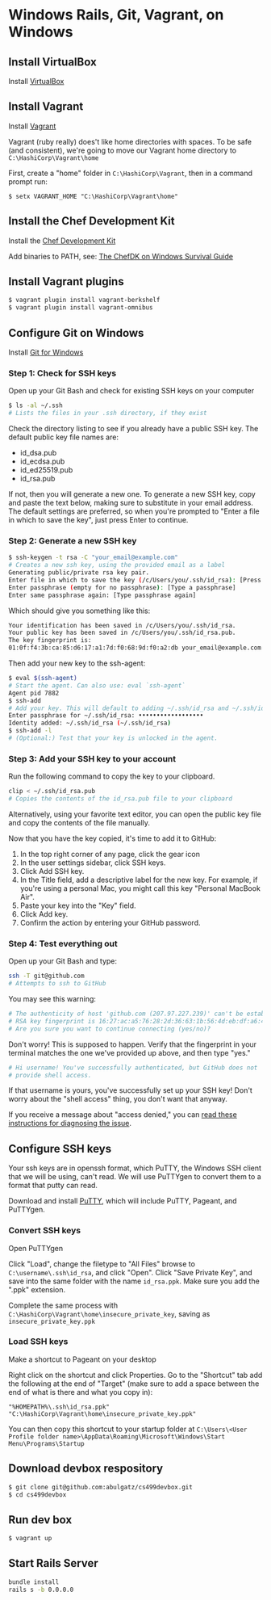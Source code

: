 # Windows Rails, Git, Vagrant, on Windows

## Install VirtualBox

Install [VirtualBox](https://www.virtualbox.org/)

## Install Vagrant

Install [Vagrant](http://vagrantup.com)

Vagrant (ruby really) does't like home directories with spaces. To be safe (and consistent), we're going to move our Vagrant home directory to `C:\HashiCorp\Vagrant\home`

First, create a "home" folder in `C:\HashiCorp\Vagrant`, then in a command prompt run:

	$ setx VAGRANT_HOME "C:\HashiCorp\Vagrant\home"

<!--

NOTE: This adds to the User Environment, if you want to add to the system/machine you need to add the /M option at the end of the command in an elevated command prompt, for example:

	$ setx VAGRANT_HOME "C:\HashiCorp\Vagrant\home" /M

-->

## Install the Chef Development Kit

<!--
If you have a mac, first install homebrew, then

    $ brew install caskroom/cask/brew-cask
    $ brew cask install chefdk
-->

Install the [Chef Development Kit](https://downloads.chef.io/chef-dk/)

Add binaries to PATH, see: [The ChefDK on Windows Survival Guide](https://www.chef.io/blog/2014/11/04/the-chefdk-on-windows-survival-guide/)

## Install Vagrant plugins

```bash
$ vagrant plugin install vagrant-berkshelf
$ vagrant plugin install vagrant-omnibus
```

## Configure Git on Windows

Install [Git for Windows](http://git-scm.com/download/win)

### Step 1: Check for SSH keys

Open up your Git Bash and check for existing SSH keys on your computer

```bash
$ ls -al ~/.ssh
# Lists the files in your .ssh directory, if they exist
```

Check the directory listing to see if you already have a public SSH key. The default public key file names are:

* id_dsa.pub
* id_ecdsa.pub
* id_ed25519.pub
* id_rsa.pub

If not, then you will generate a new one. To generate a new SSH key, copy and paste the text below, making sure to substitute in your email address. The default settings are preferred, so when you're prompted to "Enter a file in which to save the key", just press Enter to continue.

### Step 2: Generate a new SSH key

```bash	
$ ssh-keygen -t rsa -C "your_email@example.com"
# Creates a new ssh key, using the provided email as a label
Generating public/private rsa key pair.
Enter file in which to save the key (/c/Users/you/.ssh/id_rsa): [Press enter]
Enter passphrase (empty for no passphrase): [Type a passphrase]
Enter same passphrase again: [Type passphrase again]
```

Which should give you something like this:

```bash
Your identification has been saved in /c/Users/you/.ssh/id_rsa.
Your public key has been saved in /c/Users/you/.ssh/id_rsa.pub.
The key fingerprint is:
01:0f:f4:3b:ca:85:d6:17:a1:7d:f0:68:9d:f0:a2:db your_email@example.com
```

Then add your new key to the ssh-agent:

```bash
$ eval $(ssh-agent)
# Start the agent. Can also use: eval `ssh-agent`
Agent pid 7882
$ ssh-add
# Add your key. This will default to adding ~/.ssh/id_rsa and ~/.ssh/id_dsa.
Enter passphrase for ~/.ssh/id_rsa: ••••••••••••••••••
Identity added: ~/.ssh/id_rsa (~/.ssh/id_rsa)
$ ssh-add -l
# (Optional:) Test that your key is unlocked in the agent.
```

### Step 3: Add your SSH key to your account

Run the following command to copy the key to your clipboard.

```bash
clip < ~/.ssh/id_rsa.pub
# Copies the contents of the id_rsa.pub file to your clipboard
```

Alternatively, using your favorite text editor, you can open the public key file and copy the contents of the file manually.

Now that you have the key copied, it's time to add it to GitHub:

1. In the top right corner of any page, click the gear icon
2. In the user settings sidebar, click SSH keys.
3. Click Add SSH key.
4. In the Title field, add a descriptive label for the new key. For example, if you're using a personal Mac, you might call this key "Personal MacBook Air".
5. Paste your key into the "Key" field.
6. Click Add key.
7. Confirm the action by entering your GitHub password.

### Step 4: Test everything out

Open up your Git Bash and type:

```bash
ssh -T git@github.com
# Attempts to ssh to GitHub
```

You may see this warning:

```bash
# The authenticity of host 'github.com (207.97.227.239)' can't be established.
# RSA key fingerprint is 16:27:ac:a5:76:28:2d:36:63:1b:56:4d:eb:df:a6:48.
# Are you sure you want to continue connecting (yes/no)?
```

Don't worry! This is supposed to happen. Verify that the fingerprint in your terminal matches the one we've provided up above, and then type "yes."

```bash
# Hi username! You've successfully authenticated, but GitHub does not
# provide shell access.
```

If that username is yours, you've successfully set up your SSH key! Don't worry about the "shell access" thing, you don't want that anyway.

If you receive a message about "access denied," you can [read these instructions for diagnosing the issue](https://help.github.com/articles/error-permission-denied-publickey).

## Configure SSH keys

Your ssh keys are in openssh format, which PuTTY, the Windows SSH client that we will be using, can't read. We will use PuTTYgen to convert them to a format that putty can read.

Download and install [PuTTY](http://the.earth.li/~sgtatham/putty/latest/x86/putty-0.63-installer.exe), which will include PuTTY, Pageant, and PuTTYgen.

### Convert SSH keys

Open PuTTYgen

Click "Load", change the filetype to "All Files" browse to `C:\username\.ssh\id_rsa`, and click "Open". Click "Save Private Key", and save into the same folder with the name `id_rsa.ppk`. Make sure you add the ".ppk" extension.

Complete the same process with `C:\HashiCorp\Vagrant\home\insecure_private_key`, saving as `insecure_private_key.ppk`

### Load SSH keys

Make a shortcut to Pageant on your desktop

Right click on the shortcut and click Properties. Go to the "Shortcut" tab add the following at the end of "Target" (make sure to add a space between the end of what is there and what you copy in):

    "%HOMEPATH%\.ssh\id_rsa.ppk" "C:\HashiCorp\Vagrant\home\insecure_private_key.ppk"

You can then copy this shortcut to your startup folder at `C:\Users\<User Profile folder name>\AppData\Roaming\Microsoft\Windows\Start Menu\Programs\Startup`

## Download devbox respository

```bash
$ git clone git@github.com:abulgatz/cs499devbox.git
$ cd cs499devbox
```

## Run dev box

```bash
$ vagrant up
```

## Start Rails Server

```bash
bundle install
rails s -b 0.0.0.0
```